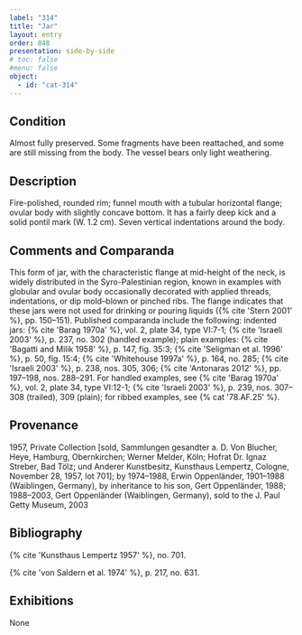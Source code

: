 ```yaml
---
label: "314"
title: "Jar"
layout: entry
order: 848
presentation: side-by-side
# toc: false
#menu: false 
object:
  - id: "cat-314"
---
```


## Condition

Almost fully preserved. Some fragments have been reattached, and some are still missing from the body. The vessel bears only light weathering.

## Description

Fire-polished, rounded rim; funnel mouth with a tubular horizontal flange; ovular body with slightly concave bottom. It has a fairly deep kick and a solid pontil mark (W. 1.2 cm). Seven vertical indentations around the body.

## Comments and Comparanda

This form of jar, with the characteristic flange at mid-height of the neck, is widely distributed in the Syro-Palestinian region, known in examples with globular and ovular body occasionally decorated with applied threads, indentations, or dip mold–blown or pinched ribs. The flange indicates that these jars were not used for drinking or pouring liquids ({% cite 'Stern 2001' %}, pp. 150–151). Published comparanda include the following: indented jars: {% cite 'Barag 1970a' %}, vol. 2, plate 34, type VI:7-1; {% cite 'Israeli 2003' %}, p. 237, no. 302 (handled example); plain examples: {% cite 'Bagatti and Milik 1958' %}, p. 147, fig. 35:3; {% cite 'Seligman et al. 1996' %}, p. 50, fig. 15:4; {% cite 'Whitehouse 1997a' %}, p. 164, no. 285; {% cite 'Israeli 2003' %}, p. 238, nos. 305, 306; {% cite 'Antonaras 2012' %}, pp. 197–198, nos. 288–291. For handled examples, see {% cite 'Barag 1970a' %}, vol. 2, plate 34, type VI:12-1; {% cite 'Israeli 2003' %}, p. 239, nos. 307–308 (trailed), 309 (plain); for ribbed examples, see {% cat '78.AF.25' %}.

## Provenance

1957, Private Collection [sold, Sammlungen gesandter a. D. Von Blucher, Heye, Hamburg, Obernkirchen; Werner Melder, Köln; Hofrat Dr. Ignaz Streber, Bad Tölz; und Anderer Kunstbesitz, Kunsthaus Lempertz, Cologne, November 28, 1957, lot 701]; by 1974–1988, Erwin Oppenländer, 1901–1988 (Waiblingen, Germany), by inheritance to his son, Gert Oppenländer, 1988; 1988–2003, Gert Oppenländer (Waiblingen, Germany), sold to the J. Paul Getty Museum, 2003

## Bibliography

{% cite 'Kunsthaus Lempertz 1957' %}, no. 701.

{% cite 'von Saldern et al. 1974' %}, p. 217, no. 631.

## Exhibitions

None